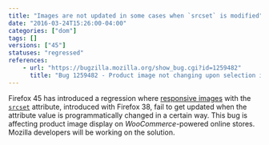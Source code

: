 ```yaml
---
title: "Images are not updated in some cases when `srcset` is modified"
date: "2016-03-24T15:26:00-04:00"
categories: ["dom"]
tags: []
versions: ["45"]
statuses: "regressed"
references:
    - url: "https://bugzilla.mozilla.org/show_bug.cgi?id=1259482"
      title: "Bug 1259482 - Product image not changing upon selection in Woocommerce/Wordpress"
---
```

Firefox 45 has introduced a regression where [responsive images](https://developer.mozilla.org/en-US/Learn/HTML/Multimedia_and_embedding/Responsive_images) with the [`srcset`](https://developer.mozilla.org/en-US/docs/Web/HTML/Element/img#attr-srcset) attribute, introduced with Firefox 38, fail to get updated when the attribute value is programmatically changed in a certain way. This bug is affecting product image display on *WooCommerce*-powered online stores. Mozilla developers will be working on the solution.

